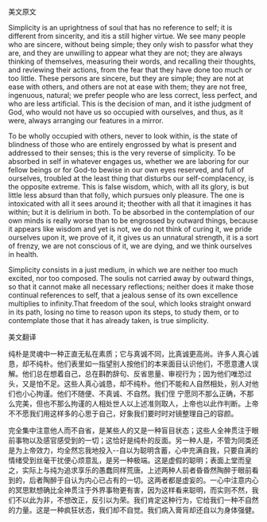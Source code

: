 美文原文

Simplicity is an uprightness of soul that has no reference to self; it is different from sincerity, and itis a still higher virtue. We see many people who are sincere, without being simple; they only wish to passfor what they are, and they are unwilling to appear what they are not; they are always thinking of themselves, measuring their words, and recalling their thoughts, and reviewing their actions, from the fear that they have done too much or too little. These persons are sincere, but they are simple; they are not at ease with others, and others are not at ease with them; they are not free, ingenuous, natural; we prefer people who are less correct, less perfect, and who are less artificial. This is the decision of man, and it isthe judgment of God, who would not have us so occupied with ourselves, and thus, as it were, always arranging our features in a mirror.

To be wholly occupied with others, never to look within, is the state of blindness of those who are entirely engrossed by what is present and addressed to their senses; this is the very reverse of simplicity. To be absorbed in self in whatever engages us, whether we are laboring for our fellow beings or for God-to bewise in our own eyes reserved, and full of ourselves, troubled at the least thing that disturbs our self-complacency, is the opposite extreme. This is false wisdom, which, with all its glory, is but little less absurd than that folly, which pursues only pleasure. The one is intoxicated with all it sees around it; theother with all that it imagines it has within; but it is delirium in both. To be absorbed in the contemplation of our own minds is really worse than to be engrossed by outward things, because it appears like wisdom and yet is not, we do not think of curing it, we pride ourselves upon it, we prove of it, it gives us an unnatural strength, it is a sort of frenzy, we are not conscious of it, we are dying, and we think ourselves in health.

Simplicity consists in a just medium, in which we are neither too much excited, nor too composed. The soulis not carried away by outward things, so that it cannot make all necessary reflections; neither does it make those continual references to self, that a jealous sense of its own excellence multiplies to infinity.That freedom of the soul, which looks straight onward in its path, losing no time to reason upon its steps, to study them, or to contemplate those that it has already taken, is true simplicity.

美文翻译

纯朴是灵魂中一种正直无私在素质；它与真诚不同，比真诚更高尚。许多人真心诚恳，却不纯朴。他们表里如一指望别人按他们的本来面目认识他们，不愿意遭人误解。他们总在想着自己，总在斟酌辞句、反省思量、审视行为；因为他们唯恐过头，又是怕不足。这些人真心诚恳，却不纯朴。他们不能和人自然相处，别人对他们也小心拘谨。他们不随便、不真诚、不自然。我们侄 宁愿同不那么正确，不那么完美，但也不那么拘谨的人相处世人以上述准则取人，上帝也以此作判断。上帝不不愿我们用这样多的心思于自己，好象我们要时时对镜整理自己的容颜。

完全集中注意他人而不自省，是某些人的又是一种盲目状态；这些人全神贯注于眼前事物以及感官感受到的一切；这恰好是纯朴的反面。另一种人是，不管为同类还是为上帝效力，均全然忘我地投入--自以为聪明含蓄，心中充满自我，只要自满的情绪受到丝毫干扰便心烦意乱，是另一种极端。这是虚假的聪明；表面上堂而皇之，实际上与纯为追求享乐的愚蠢同样荒唐。上述两种人前者昏昏然陶醉于眼前看到的，后者陶醉于自认为内心已占有的一切。这两者都是虚妄的。一心中注意内心的冥思默想确比全神贯注于外界事物更有害，因为这样看来聪明，而实则不然，我们不以此为非，不想改正，反引以为荣。我们肯定这种行为，它给我们一种不自然的力量。这是一种疯狂状态，我们却不自觉。我们病入膏肓却还自以为身体强健。